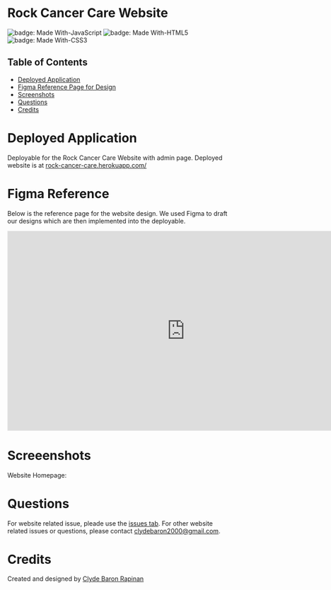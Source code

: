 # Rock Cancer Care Website

![badge: Made With-JavaScript](https://img.shields.io/badge/Made%20With-JavaScript-Yellow)  ![badge: Made With-HTML5](https://img.shields.io/badge/Made%20With-HTML5-Yellow) ![badge: Made With-CSS3](https://img.shields.io/badge/Made%20With-CSS3-Yellow)


## Table of Contents
* [Deployed Application](https://github.com/clydebaron2000/rock_cancer_care#deployed-application)</br>
* [Figma Reference Page for Design](https://github.com/clydebaron2000/rock_cancer_care#figma-reference)</br>
* [Screenshots](https://github.com/clydebaron2000/rock_cancer_care#figma-reference)</br>
* [Questions](https://github.com/clydebaron2000/rock_cancer_care#figma-reference)</br>
* [Credits](https://github.com/clydebaron2000/rock_cancer_care#credits)</br>

# Deployed Application

Deployable for the Rock Cancer Care Website with admin page.
Deployed website is at [rock-cancer-care.herokuapp.com/](https://rock-cancer-care.herokuapp.com/)

# Figma Reference

Below is the reference page for the website design. We used Figma to draft our
designs which are then implemented into the deployable. 

<iframe style="border: 1px solid rgba(0, 0, 0, 0.1);" width="800" height="450" src="https://www.figma.com/embed?embed_host=share&url=https%3A%2F%2Fwww.figma.com%2Ffile%2Fls9neorc8K7ErcGCHoFTvd%2FRock-Cancer-Care-Admin-Server-and-Interface-Planning" allowfullscreen></iframe>

# Screeenshots

Website Homepage:

# Questions

For website related issue, pleade use the [issues
tab](https://github.com/clydebaron2000/rock_cancer_care/issues).
For other website related issues or questions, please contact
[clydebaron2000@gmail.com](clydebaron2000@gmail.com).

# Credits 

Created and designed by [Clyde Baron Rapinan](https://github.com/clydebaron2000)
